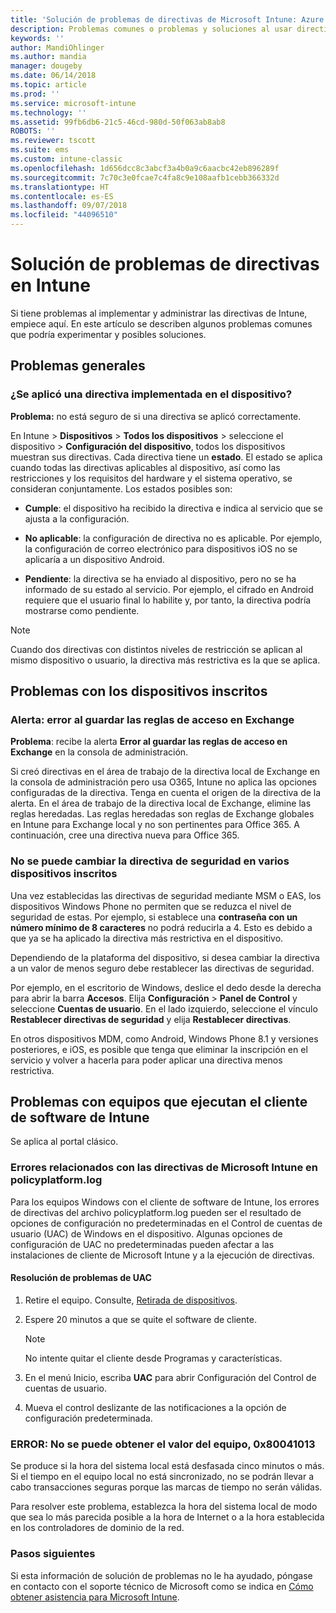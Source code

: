 ```yaml
---
title: 'Solución de problemas de directivas de Microsoft Intune: Azure | Microsoft Docs'
description: Problemas comunes o problemas y soluciones al usar directivas en Microsoft Intune
keywords: ''
author: MandiOhlinger
ms.author: mandia
manager: dougeby
ms.date: 06/14/2018
ms.topic: article
ms.prod: ''
ms.service: microsoft-intune
ms.technology: ''
ms.assetid: 99fb6db6-21c5-46cd-980d-50f063ab8ab8
ROBOTS: ''
ms.reviewer: tscott
ms.suite: ems
ms.custom: intune-classic
ms.openlocfilehash: 1d656dcc8c3abcf3a4b0a9c6aacbc42eb896289f
ms.sourcegitcommit: 7c70c3e0fcae7c4fa8c9e108aafb1cebb366332d
ms.translationtype: HT
ms.contentlocale: es-ES
ms.lasthandoff: 09/07/2018
ms.locfileid: "44096510"
---
```

# <a name="troubleshoot-policies-in-intune"></a>Solución de problemas de directivas en Intune

Si tiene problemas al implementar y administrar las directivas de Intune, empiece aquí. En este artículo se describen algunos problemas comunes que podría experimentar y posibles soluciones.

## <a name="general-issues"></a>Problemas generales

### <a name="was-a-deployed-policy-applied-to-the-device"></a>¿Se aplicó una directiva implementada en el dispositivo?
**Problema:** no está seguro de si una directiva se aplicó correctamente.

En Intune > **Dispositivos** > **Todos los dispositivos** > seleccione el dispositivo > **Configuración del dispositivo**, todos los dispositivos muestran sus directivas. Cada directiva tiene un **estado**. El estado se aplica cuando todas las directivas aplicables al dispositivo, así como las restricciones y los requisitos del hardware y el sistema operativo, se consideran conjuntamente. Los estados posibles son:

- **Cumple**: el dispositivo ha recibido la directiva e indica al servicio que se ajusta a la configuración.

- **No aplicable**: la configuración de directiva no es aplicable. Por ejemplo, la configuración de correo electrónico para dispositivos iOS no se aplicaría a un dispositivo Android.

- **Pendiente**: la directiva se ha enviado al dispositivo, pero no se ha informado de su estado al servicio. Por ejemplo, el cifrado en Android requiere que el usuario final lo habilite y, por tanto, la directiva podría mostrarse como pendiente.

> [!NOTE]
> Cuando dos directivas con distintos niveles de restricción se aplican al mismo dispositivo o usuario, la directiva más restrictiva es la que se aplica.

## <a name="issues-with-enrolled-devices"></a>Problemas con los dispositivos inscritos

### <a name="alert-saving-of-access-rules-to-exchange-has-failed"></a>Alerta: error al guardar las reglas de acceso en Exchange
**Problema**: recibe la alerta **Error al guardar las reglas de acceso en Exchange**  en la consola de administración.

Si creó directivas en el área de trabajo de la directiva local de Exchange en la consola de administración pero usa O365, Intune no aplica las opciones configuradas de la directiva. Tenga en cuenta el origen de la directiva de la alerta.  En el área de trabajo de la directiva local de Exchange, elimine las reglas heredadas. Las reglas heredadas son reglas de Exchange globales en Intune para Exchange local y no son pertinentes para Office 365. A continuación, cree una directiva nueva para Office 365.

### <a name="cannot-change-security-policy-for-various-enrolled-devices"></a>No se puede cambiar la directiva de seguridad en varios dispositivos inscritos
Una vez establecidas las directivas de seguridad mediante MSM o EAS, los dispositivos Windows Phone no permiten que se reduzca el nivel de seguridad de estas. Por ejemplo, si establece una **contraseña con un número mínimo de 8 caracteres** no podrá reducirla a 4. Esto es debido a que ya se ha aplicado la directiva más restrictiva en el dispositivo.

Dependiendo de la plataforma del dispositivo, si desea cambiar la directiva a un valor de menos seguro debe restablecer las directivas de seguridad.

Por ejemplo, en el escritorio de Windows, deslice el dedo desde la derecha para abrir la barra **Accesos**. Elija **Configuración** > **Panel de Control** y seleccione **Cuentas de usuario**. En el lado izquierdo, seleccione el vínculo **Restablecer directivas de seguridad** y elija **Restablecer directivas**.

En otros dispositivos MDM, como Android, Windows Phone 8.1 y versiones posteriores, e iOS, es posible que tenga que eliminar la inscripción en el servicio y volver a hacerla para poder aplicar una directiva menos restrictiva.

## <a name="issues-with-pcs-that-run-the-intune-software-client"></a>Problemas con equipos que ejecutan el cliente de software de Intune

Se aplica al portal clásico.

### <a name="microsoft-intune-policy-related-errors-in-policyplatformlog"></a>Errores relacionados con las directivas de Microsoft Intune en policyplatform.log
Para los equipos Windows con el cliente de software de Intune, los errores de directivas del archivo policyplatform.log pueden ser el resultado de opciones de configuración no predeterminadas en el Control de cuentas de usuario (UAC) de Windows en el dispositivo. Algunas opciones de configuración de UAC no predeterminadas pueden afectar a las instalaciones de cliente de Microsoft Intune y a la ejecución de directivas.

#### <a name="resolve-uac-issues"></a>Resolución de problemas de UAC

1. Retire el equipo. Consulte, [Retirada de dispositivos](devices-wipe.md).

2. Espere 20 minutos a que se quite el software de cliente.

    > [!NOTE]
    > No intente quitar el cliente desde Programas y características.

3. En el menú Inicio, escriba **UAC** para abrir Configuración del Control de cuentas de usuario.

4. Mueva el control deslizante de las notificaciones a la opción de configuración predeterminada.

### <a name="error-cannot-obtain-the-value-from-the-computer-0x80041013"></a>ERROR: No se puede obtener el valor del equipo, 0x80041013
Se produce si la hora del sistema local está desfasada cinco minutos o más. Si el tiempo en el equipo local no está sincronizado, no se podrán llevar a cabo transacciones seguras porque las marcas de tiempo no serán válidas.

Para resolver este problema, establezca la hora del sistema local de modo que sea lo más parecida posible a la hora de Internet o a la hora establecida en los controladores de dominio de la red.

### <a name="next-steps"></a>Pasos siguientes
Si esta información de solución de problemas no le ha ayudado, póngase en contacto con el soporte técnico de Microsoft como se indica en [Cómo obtener asistencia para Microsoft Intune](get-support.md).

